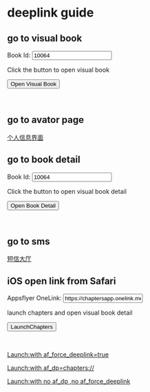 # deeplink guide

## go to visual book
<body>
Book Id: <input type="text" id="bookid" value="10064">
<p>Click the button to open visual book</p>
<button type="button" onclick="myFunction()">Open Visual Book</button>
<script>
function myFunction() {
  let deeplinkurl = "chapter://?type=1&storytype=1&bookid=" + document.getElementById("bookid").value + "&bottomid=0"
  console.log(deeplinkurl)
  window.open(deeplinkurl)
}
</script>
<p><br></p>
</body>


## go to avator page
<span style="font-size:1em">[个人信息界面](chapter://?type=3&storytype=0&bookid=0&bottomid=4)</span>
<p></p>

## go to book detail

<body>
Book Id: <input type="text" id="bookid" value="10064">
<p>Click the button to open visual book detail</p>
<button type="button" onclick="myFunction()">Open Book Detail</button>
<script>
function myFunction() {
  let deeplinkurl = "chapter://?type=4&storytype=1&bookid=" + document.getElementById("bookid").value + "&bottomid=0"
  console.log(deeplinkurl)
  window.open(deeplinkurl)
}
</script>
</body>
<p><br></p>

## go to sms 
[短信大厅](chapter://?type=2&storytype=2&bookid=10001&bottomid=0)

## iOS open link from Safari
<body>
Appsflyer OneLink: <input type="text" id="af_ios_link" value="https://chaptersapp.onelink.me/Fopm?pid=Share_link&af_dp=chapter%3A%2F%2F&af_force_deeplink=true&deep_link_value=chapter%3A%2F%2F%3Ftype%3D4%26storytype%3D1%26bookid%3D52827%26bottomid%3D2%26fbclid%3DIwAR1s_ywJHQRfkHoH43QoMPnsQq75sFgwhjYz8Vu-9wfXRJXACdh5BdMaxcc" height="100" width="1080">
<p>launch chapters and open visual book detail</p>
<button type="button" onclick="myFunction()">LaunchChapters</button>
<script>
function myFunction() {
  let deeplinkurl =document.getElementById("af_ios_link").value
  console.log(deeplinkurl)
  window.open(deeplinkurl)
}
</script>
</body>
<p><br></p>

<p ><a href="https://chaptersapp.onelink.me/Fopm?pid=Share_link&af_dp=chapter%3A%2F%2F&af_force_deeplink=true&deep_link_value=chapter%3A%2F%2F%3Ftype%3D4%26storytype%3D1%26bookid%3D52827%26bottomid%3D2%26fbclid%3DIwAR1s_ywJHQRfkHoH43QoMPnsQq75sFgwhjYz8Vu-9wfXRJXACdh5BdMaxcc">Launch:with af_force_deeplink=true</p>

<p ><a href="https://chaptersapp.onelink.me/Fopm?pid=Share_link&af_dp=chapter%3A%2F%2F&af_dp=chapter%3A%2F%2F&deep_link_value=chapter%3A%2F%2F%3Ftype%3D4%26storytype%3D1%26bookid%3D52827%26bottomid%3D2%26fbclid%3DIwAR1s_ywJHQRfkHoH43QoMPnsQq75sFgwhjYz8Vu-9wfXRJXACdh5BdMaxcc">Launch:with af_dp=chapters://</p>


<p ><a href="https://chaptersapp.onelink.me/Fopm?pid=Share_link&af_dp=chapter%3A%2F%2F&deep_link_value=chapter%3A%2F%2F%3Ftype%3D4%26storytype%3D1%26bookid%3D52827%26bottomid%3D2%26fbclid%3DIwAR1s_ywJHQRfkHoH43QoMPnsQq75sFgwhjYz8Vu-9wfXRJXACdh5BdMaxcc">Launch:with no af_dp ,no af_force_deeplink</p>
